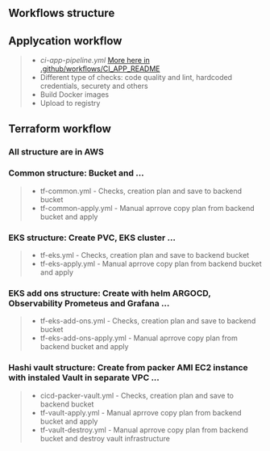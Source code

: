 ## Workflows structure

## Applycation workflow
> - *ci-app-pipeline.yml* [More here in .github/workflows/CI_APP_README](CI_APP_README.md)
> - Different type of checks: code quality and lint, hardcoded credentials, securety and others
> - Build Docker images
> - Upload to registry


## Terraform workflow
### All structure are in AWS
### Common structure: Bucket and ...
> - tf-common.yml  - Checks, creation plan and save to backend bucket
> - tf-common-apply.yml  - Manual aprrove copy plan from backend bucket and apply

### EKS structure: Create PVC, EKS cluster ...
> - tf-eks.yml  - Checks, creation plan and save to backend bucket
> - tf-eks-apply.yml  - Manual aprrove copy plan from backend bucket and apply

### EKS add ons structure: Create  with helm ARGOCD, Observability Prometeus and Grafana ...
> - tf-eks-add-ons.yml  - Checks, creation plan and save to backend bucket
> - tf-eks-add-ons-apply.yml  - Manual aprrove copy plan from backend bucket and apply

### Hashi vault structure: Create from packer AMI EC2 instance with instaled Vault in separate VPC ...
> - cicd-packer-vault.yml  - Checks, creation plan and save to backend bucket
> - tf-vault-apply.yml  - Manual aprrove copy plan from backend bucket and apply
> - tf-vault-destroy.yml  - Manual aprrove copy plan from backend bucket and destroy vault infrastructure

